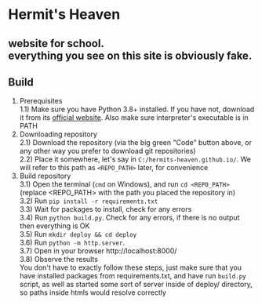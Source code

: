 # Hermit's Heaven  
website for school.  
everything you see on this site is obviously fake.  
---
## Build
1) Prerequisites  
    1.1) Make sure you have Python 3.8+ installed. If you have not, download it from its [official website](https://www.python.org/). Also make sure interpreter's executable is in PATH  
2) Downloading repository  
    2.1) Download the repository (via the big green "Code" button above, or any other way you prefer to download git repositories)  
    2.2) Place it somewhere, let's say in `C:/hermits-heaven.github.io/`. We will refer to this path as `<REPO_PATH>` later, for convenience  
3) Build repository  
    3.1) Open the terminal (`cmd` on Windows), and run `cd <REPO_PATH>` (replace <REPO_PATH> with the path you placed the repository in)  
    3.2) Run `pip install -r requirements.txt`  
    3.3) Wait for packages to install, check for any errors  
    3.4) Run `python build.py`. Check for any errors, if there is no output then everything is OK  
    3.5) Run `mkdir deploy && cd deploy`  
    3.6) Run `python -m http.server`.  
    3.7) Open in your browser http://localhost:8000/  
    3.8) Observe the results  
You don't have to exactly follow these steps, just make sure that you have installed packages from requirements.txt, and have run `build.py` script, as well as started some sort of server inside of deploy/ directory, so paths inside htmls would resolve correctly

    

